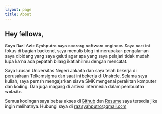 ```yaml
---
layout: page
title: About
---
```


## [](#header-2)Hey fellows,
Saya Razi Aziz Syahputro saya seorang software engineer. Saya saat ini fokus di bagian backend, saya menulis blog ini merupakan pengalaman saya dibidang yang saya geluti agar apa yang saya pelajari tidak mudah lupa karna ada pepatah bilang ikatlah ilmu dengan mencatat.

Saya lulusan Universitas Negeri Jakarta dan saya telah bekerja di perusahaan Telkomsigma dan saat ini bekerja di Unsircle. Selama saya kuliah, saya pernah mengajarkan siswa SMK mengenai perakitan komputer dan koding. Dan juga magang di artivisi intermedia dalam pembuatan website.

Semua kodingan saya bebas akses di [Github](https://github.com/razidev) dan [Resume](https://razidev.github.io/resume/) saya tersedia jika ingin melihatnya. Hubungi saya di [razisyahputro@gmail.com](mailto:razisyahputro@gmail.com)